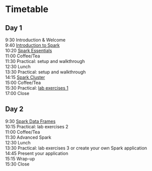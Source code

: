 # Timetable

## Day 1

9:30 Introduction & Welcome<br>
9:40 [Introduction to Spark](Spark_Introduction.pdf)<br>
10:20 [Spark Essentials](Spark_Essentials.pdf)<br>
11:00 Coffee/Tea<br>
11:30 Practical: setup and walkthrough<br>
12:30 Lunch<br>
13:30 Practical: setup and walkthrough<br>
14:15 [Spark Cluster](Spark_Cluster.pdf)<br>
15:00 Coffee/Tea<br>
15:30 Practical: [lab exercises 1](../lab_exercises)<br>
17:00 Close<br>

## Day 2

9:30 [Spark Data Frames](Spark_DataFrames.pdf)<br>
10:15 Practical: lab exercises 2<br>
11:00 Coffee/Tea</br>
11:30 Advanced Spark</br>
12:30 Lunch</br>
13:30 Practical: lab exercises 3 or create your own Spark application</br>
14:45 Present your application</br>
15:15 Wrap-up</br>
15:30 Close</br>
